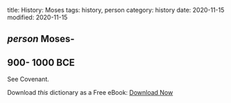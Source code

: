 title: History: Moses
tags: history, person
category: history
date: 2020-11-15
modified: 2020-11-15

## _person_  Moses-
  900-
1000 BCE
-
See   Covenant.


Download *this* dictionary as a Free eBook: [Download Now]({static}static/CairnsHistoryDictionary.pdf)

